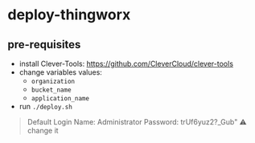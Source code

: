 # deploy-thingworx

## pre-requisites

- install Clever-Tools: https://github.com/CleverCloud/clever-tools
- change variables values:
  - `organization`
  - `bucket_name`
  - `application_name`
- run `./deploy.sh`

> Default Login Name: Administrator Password: trUf6yuz2?_Gub" ⚠️ change it